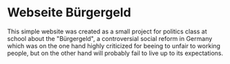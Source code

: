 # Webseite Bürgergeld

This simple website was created as a small project for politics class at school about the "Bürgergeld", a controversial social reform in Germany which was on the one hand highly criticized for beeing to unfair to working people, but on the other hand will probably fail to live up to its expectations.
